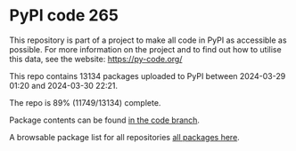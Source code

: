# PyPI code 265

This repository is part of a project to make all code in PyPI as accessible as possible. For more information 
on the project and to find out how to utilise this data, see the website: https://py-code.org/

This repo contains 13134 packages uploaded to PyPI between 
2024-03-29 01:20 and 2024-03-30 22:21.

The repo is 89% (11749/13134) complete.

Package contents can be found [in the code branch](https://github.com/pypi-data/pypi-mirror-265/tree/code/packages).

A browsable package list for all repositories [all packages here](https://py-code.org/repositories/pypi-mirror-265).



